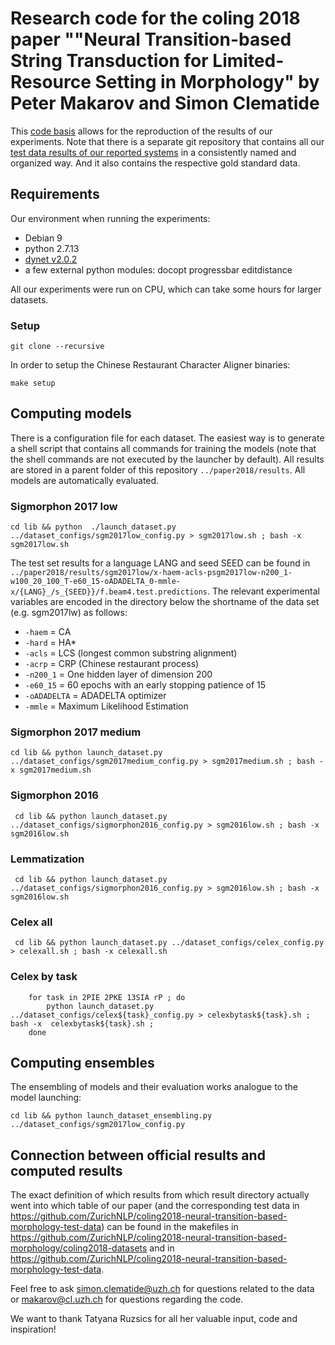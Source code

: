 # Research code for the coling 2018 paper ""Neural Transition-based String Transduction for Limited-Resource Setting in Morphology" by Peter Makarov and Simon Clematide 
This [code basis](https://github.com/ZurichNLP/coling2018-neural-transition-based-morphology) allows for the reproduction of the results of our experiments.
Note that there is a separate git repository that contains all our [test data results of our reported systems](https://github.com/ZurichNLP/coling2018-neural-transition-based-morphology-test-data) in a consistently named and organized way. 
And it also contains the respective gold standard data.


## Requirements
Our environment when running the experiments:
 - Debian 9
 - python 2.7.13
 - [dynet v2.0.2](https://github.com/clab/dynet/releases/tag/2.0.2)
 - a few external python modules: docopt progressbar editdistance 

All our experiments were run on CPU, which can take some hours for larger datasets.

### Setup
```git clone --recursive ```

In order to setup the Chinese Restaurant Character Aligner binaries:

```make setup```



## Computing models
There is a configuration file for each dataset. The easiest way is to generate a shell script that contains all commands for training the models (note that the shell commands are not executed by the launcher by default).
All results are stored in a parent folder of this repository `../paper2018/results`.
All models are automatically evaluated.

### Sigmorphon 2017 low

``` cd lib && python  ./launch_dataset.py ../dataset_configs/sgm2017low_config.py > sgm2017low.sh ; bash -x sgm2017low.sh ``` 

The test set results for a language LANG and seed SEED can be found in ` ../paper2018/results/sgm2017low/x-haem-acls-psgm2017low-n200_1-w100_20_100_T-e60_15-oADADELTA_0-mmle-x/{LANG}_/s_{SEED}}/f.beam4.test.predictions`.
The relevant experimental variables are encoded in the directory below the shortname of the data set (e.g. sgm2017lw) as follows:
 - `-haem` = CA
 - `-hard` = HA\*
 - `-acls` = LCS (longest common substring alignment)
 - `-acrp` = CRP (Chinese restaurant process)
 - `-n200_1` = One hidden layer of dimension 200
 - `-e60_15` = 60 epochs with an early stopping patience of 15
 - `-oADADELTA` = ADADELTA optimizer
 - `-mmle` = Maximum Likelihood Estimation



### Sigmorphon 2017 medium

``` cd lib && python launch_dataset.py ../dataset_configs/sgm2017medium_config.py > sgm2017medium.sh ; bash -x sgm2017medium.sh  ``` 

### Sigmorphon 2016

``` cd lib && python launch_dataset.py ../dataset_configs/sigmorphon2016_config.py > sgm2016low.sh ; bash -x sgm2016low.sh```


### Lemmatization

``` cd lib && python launch_dataset.py ../dataset_configs/sigmorphon2016_config.py > sgm2016low.sh ; bash -x sgm2016low.sh```


### Celex all
``` cd lib && python launch_dataset.py ../dataset_configs/celex_config.py > celexall.sh ; bash -x celexall.sh```

### Celex by task

``` cd lib && 
	for task in 2PIE 2PKE 13SIA rP ; do 	
		python launch_dataset.py ../dataset_configs/celex${task}_config.py > celexbytask${task}.sh ; bash -x  celexbytask${task}.sh ;
	done
```


## Computing ensembles
The ensembling of models and their evaluation works analogue to the model launching:

```cd lib && python launch_dataset_ensembling.py ../dataset_configs/sgm2017low_config.py```


## Connection between official results and computed results
The exact definition of which results from which result directory actually went into which table of our paper (and the corresponding test data in <https://github.com/ZurichNLP/coling2018-neural-transition-based-morphology-test-data>) can be found 
in the makefiles in <https://github.com/ZurichNLP/coling2018-neural-transition-based-morphology/coling2018-datasets> and in <https://github.com/ZurichNLP/coling2018-neural-transition-based-morphology-test-data>.  


Feel free to ask <simon.clematide@uzh.ch> for questions related to the data or <makarov@cl.uzh.ch> for questions regarding the code.

We want to thank Tatyana Ruzsics for all her valuable input, code and inspiration!

